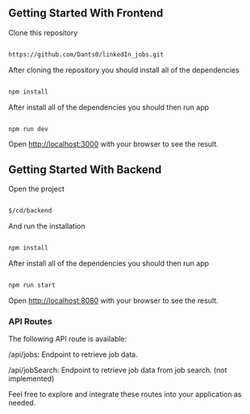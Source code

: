 
## Getting Started With Frontend

Clone this repository

```bash

https://github.com/Dants0/linkedIn_jobs.git

```

After cloning the repository you should install all of the dependencies

```bash

npm install

```

After install all of the dependencies you should then run app

```bash

npm run dev

```

Open [http://localhost:3000](http://localhost:3000) with your browser to see the result.

## Getting Started With Backend

Open the project

```bash

$/cd/backend

```

And run the installation

```bash

npm install

```

After install all of the dependencies you should then run app

```bash

npm run start

```

Open [http://localhost:8080](http://localhost:8080) with your browser to see the result.

### API Routes

The following API route is available:

/api/jobs: Endpoint to retrieve job data.

/api/jobSearch: Endpoint to retrieve job data from job search. (not implemented)

Feel free to explore and integrate these routes into your application as needed.

